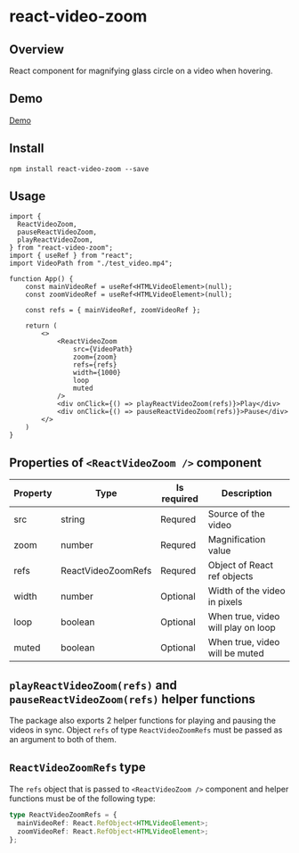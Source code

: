 # react-video-zoom

## Overview

React component for magnifying glass circle on a video when hovering.

## Demo

[Demo](https://max21994.github.io/react-video-zoom.github.io/)

## Install

```
npm install react-video-zoom --save
```

## Usage

```JSX
import {
  ReactVideoZoom,
  pauseReactVideoZoom,
  playReactVideoZoom,
} from "react-video-zoom";
import { useRef } from "react";
import VideoPath from "./test_video.mp4";

function App() {
    const mainVideoRef = useRef<HTMLVideoElement>(null);
    const zoomVideoRef = useRef<HTMLVideoElement>(null);

    const refs = { mainVideoRef, zoomVideoRef };

    return (
        <>
            <ReactVideoZoom
                src={VideoPath}
                zoom={zoom}
                refs={refs}
                width={1000}
                loop
                muted
            />
            <div onClick={() => playReactVideoZoom(refs)}>Play</div>
            <div onClick={() => pauseReactVideoZoom(refs)}>Pause</div>
        </>
    )
}
```

## Properties of `<ReactVideoZoom />` component

| Property | Type               | Is required | Description                        |
| -------- | ------------------ | ----------- | ---------------------------------- |
| src      | string             | Requred     | Source of the video                |
| zoom     | number             | Requred     | Magnification value                |
| refs     | ReactVideoZoomRefs | Requred     | Object of React ref objects        |
| width    | number             | Optional    | Width of the video in pixels       |
| loop     | boolean            | Optional    | When true, video will play on loop |
| muted    | boolean            | Optional    | When true, video will be muted     |

## `playReactVideoZoom(refs)` and `pauseReactVideoZoom(refs)` helper functions

The package also exports 2 helper functions for playing and pausing the videos in sync. Object `refs` of type `ReactVideoZoomRefs` must be passed as an argument to both of them.

## `ReactVideoZoomRefs` type

The `refs` object that is passed to `<ReactVideoZoom />` component and helper functions must be of the following type:

```typescript
type ReactVideoZoomRefs = {
  mainVideoRef: React.RefObject<HTMLVideoElement>;
  zoomVideoRef: React.RefObject<HTMLVideoElement>;
};
```
